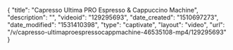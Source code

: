 {
    "title": "Capresso Ultima PRO Espresso & Cappuccino Machine",
    "description": "",
    "videoid": "129295693",
    "date_created": "1510697273",
    "date_modified": "1531410398",
    "type": "captivate",
    "layout": "video",
    "url": "\/v\/capresso-ultimaproespressocappmachine-46535108-mp4\/129295693"
}